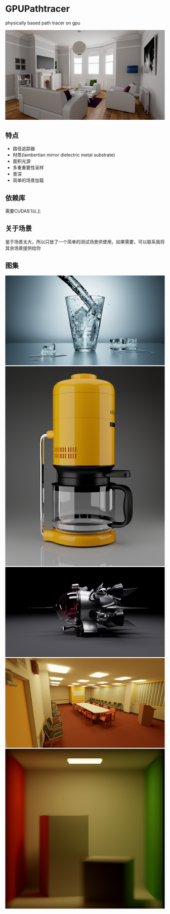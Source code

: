 GPUPathtracer
=============

physically based path tracer on gpu

![whiteroom](result/whiteroom.png)

特点
----

- 路径追踪器
- 材质(lambertian mirror dielectric metal substrate)
- 面积光源
- 多重重要性采样
- 景深
- 简单的场景加载

依赖库
----
需要CUDA9.1以上

关于场景
------
鉴于场景太大，所以只放了一个简单的测试场景供使用，如果需要，可以联系我将其余场景提供给你

图集
---
![glass_of_water](result/glass_of_water.png)
![coffee](result/coffee.png)
![spaceship](result/spaceship.png)
![conference](result/conference.png)
![cornell_dof](result/cornell_dof.png)
